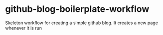 # github-blog-boilerplate-workflow
Skeleton workflow for creating a simple github blog. It creates a new page whenever it is run

